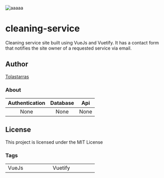 ![aaaaa](https://user-images.githubusercontent.com/27522462/120416648-7e01f680-c32b-11eb-812d-cd234e631b24.png)

# cleaning-service
Cleaning service site built using VueJs and Vuetify. It has a contact form that notifies the site owner of a requested service via email.

## Author
[Tolastarras](https://github.com/tolastarras)

### About
Authentication|Database|Api
:-:|:-:|:-:
None|None|None

## License
This project is licensed under the MIT License

### Tags
<table>
  <tr>
    <td width="25%">VueJs</td>
    <td width="25%">Vuetify</td>
  </tr>
</table>
